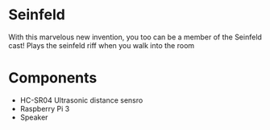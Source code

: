 # Seinfeld
With this marvelous new invention, you too can be a member of the Seinfeld cast!
Plays the seinfeld riff when you walk into the room

# Components
* HC-SR04 Ultrasonic distance sensro
* Raspberry Pi 3
* Speaker
